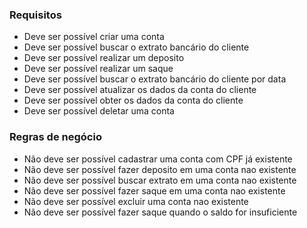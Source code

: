 ### Requisitos
 - Deve ser possível criar uma conta
 - Deve ser possível buscar o extrato bancário do cliente
 - Deve ser possível realizar um deposito
 - Deve ser possível realizar um saque
 - Deve ser possível buscar o extrato bancário do cliente por data
 - Deve ser possível atualizar os dados da conta do cliente
 - Deve ser possível obter os dados da conta do cliente
 - Deve ser possível deletar uma conta

### Regras de negócio
 - Não deve ser possível cadastrar uma conta com CPF já existente
 - Não deve ser possível fazer deposito em uma conta nao existente
 - Não deve ser possível buscar extrato em uma conta nao existente
 - Não deve ser possível fazer saque em uma conta nao existente
 - Não deve ser possível excluir uma conta nao existente
 - Não deve ser possível fazer saque quando o saldo for insuficiente
